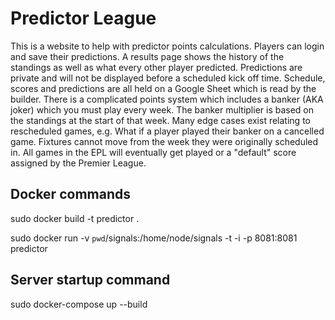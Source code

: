 
# Predictor League

This is a website to help with predictor points calculations.  Players can login and save their predictions.  A results page shows the history of the standings as well as what every other player predicted.  Predictions are private and will not be displayed before a scheduled kick off time.  Schedule, scores and predictions are all held on a Google Sheet which is read by the builder.  There is a complicated points system which includes a banker (AKA joker) which you must play every week.  The banker multiplier is based on the standings at the start of that week.  Many edge cases exist relating to rescheduled games, e.g. What if a player played their banker on a cancelled game.  Fixtures cannot move from the week they were originally scheduled in.  All games in the EPL will eventually get played or a "default" score assigned by the Premier League.

## Docker commands

sudo docker build -t predictor .

sudo docker run -v `pwd`/signals:/home/node/signals -t -i -p 8081:8081 predictor

## Server startup command

sudo docker-compose up --build

